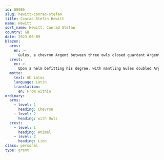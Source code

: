 ```yaml
---
id: G0086
slug: hewitt-conrad-stefan
title: Conrad Stefan Hewitt
name: Hewitt
sort_name: Hewitt, Conrad Stefan
country: GB
date: 2023-06-09
blazon:
  arms:
    en: >-
      Gules, a chevron Argent between three owls closed guardant Argent.
  crest:
    en: >-
      Upon a helm befitting his degree, with mantling Gules doubled Argent, is set for a crest upon a wreath of the liveries, a demi lion rampant Or armed Sable langued Gules holding an English billhook.
  motto:
    text: Ab intus
    language: Latin
    translation:
      en: From within
ordinary:
  arms:
    - level: 1
      heading: Chevron
    - level: 2
      heading: with Owls
  crest:
    - level: 1
      heading: Animal
    - level: 2
      heading: Lion
class: personal
type: grant
---
```

